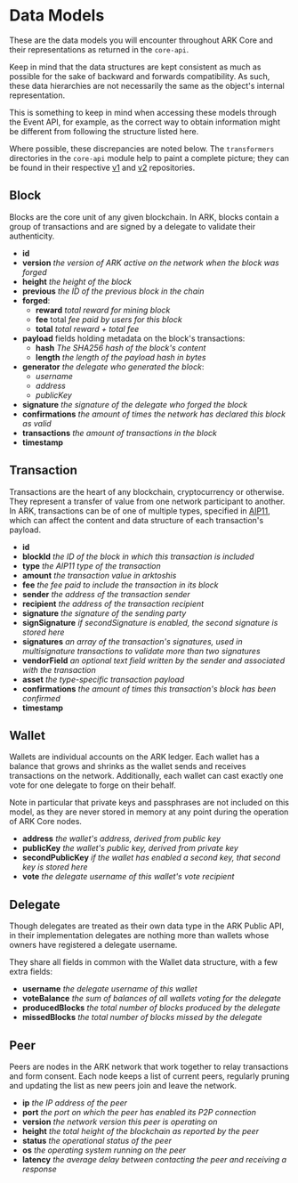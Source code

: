 # Data Models

These are the data models you will encounter throughout ARK Core and their representations as returned in the `core-api`.

Keep in mind that the data structures are kept consistent as much as possible for the sake of backward and forwards compatibility. As such, these data hierarchies are not necessarily the same as the object's internal representation.

This is something to keep in mind when accessing these models through the Event API, for example, as the correct way to obtain information might be different from following the structure listed here.

Where possible, these discrepancies are noted below. The `transformers` directories in the `core-api` module help to paint a complete picture; they can be found in their respective [v1](https://github.com/ARKEcosystem/core/tree/develop/packages/core-api/lib/versions/1/transformers) and [v2](https://github.com/ARKEcosystem/core/tree/develop/packages/core-api/lib/versions/2/transformers) repositories.

## Block

Blocks are the core unit of any given blockchain. In ARK, blocks contain a group of transactions and are signed by a delegate to validate their authenticity.

- **id**
- **version** *the version of ARK active on the network when the block was forged*
- **height** *the height of the block*
- **previous** *the ID of the previous block in the chain*
- **forged**:
  - **reward** *total reward for mining block*
  - **fee** total *fee paid by users for this block*
  - **total** *total reward + total fee*
- **payload** fields holding metadata on the block's transactions:
  - **hash** *The SHA256 hash of the block's content*
  - **length** *the length of the payload hash in bytes*
- **generator** *the delegate who generated the block*:
  - *username*
  - *address*
  - *publicKey*
- **signature** *the signature of the delegate who forged the block*
- **confirmations** *the amount of times the network has declared this block as valid*
- **transactions** *the amount of transactions in the block*
- **timestamp**

## Transaction

Transactions are the heart of any blockchain, cryptocurrency or otherwise. They represent a transfer of value from one network participant to another. In ARK, transactions can be of one of multiple types, specified in [AIP11](https://github.com/ARKEcosystem/AIPs/blob/master/AIPS/aip-11.md), which can affect the content and data structure of each transaction's payload.

- **id**
- **blockId** *the ID of the block in which this transaction is included*
- **type** *the AIP11 type of the transaction*
- **amount** *the transaction value in arktoshis*
- **fee** *the fee paid to include the transaction in its block*
- **sender** *the address of the transaction sender*
- **recipient** *the address of the transaction recipient*
- **signature** *the signature of the sending party*
- **signSignature** *if secondSignature is enabled, the second signature is stored here*
- **signatures** *an array of the transaction's signatures, used in multisignature transactions to validate more than two signatures*
- **vendorField** *an optional text field written by the sender and associated with the transaction*
- **asset** *the type-specific transaction payload*
- **confirmations** *the amount of times this transaction's block has been confirmed*
- **timestamp**

## Wallet

Wallets are individual accounts on the ARK ledger. Each wallet has a balance that grows and shrinks as the wallet sends and receives transactions on the network. Additionally, each wallet can cast exactly one vote for one delegate to forge on their behalf.

Note in particular that private keys and passphrases are not included on this model, as they are never stored in memory at any point during the operation of ARK Core nodes.

- **address** *the wallet's address, derived from public key*
- **publicKey** *the wallet's public key, derived from private key*
- **secondPublicKey** *if the wallet has enabled a second key, that second key is stored here*
- **vote** *the delegate username of this wallet's vote recipient*

## Delegate

Though delegates are treated as their own data type in the ARK Public API, in their implementation delegates are nothing more than wallets whose owners have registered a delegate username.

They share all fields in common with the Wallet data structure, with a few extra fields:

- **username** *the delegate username of this wallet*
- **voteBalance** *the sum of balances of all wallets voting for the delegate*
- **producedBlocks** *the total number of blocks produced by the delegate*
- **missedBlocks** *the total number of blocks missed by the delegate*

## Peer

Peers are nodes in the ARK network that work together to relay transactions and form consent. Each node keeps a list of current peers, regularly pruning and updating the list as new peers join and leave the network.

- **ip** *the IP address of the peer*
- **port** *the port on which the peer has enabled its P2P connection*
- **version** *the network version this peer is operating on*
- **height** *the total height of the blockchain as reported by the peer*
- **status** *the operational status of the peer*
- **os** *the operating system running on the peer*
- **latency** *the average delay between contacting the peer and receiving a response*
